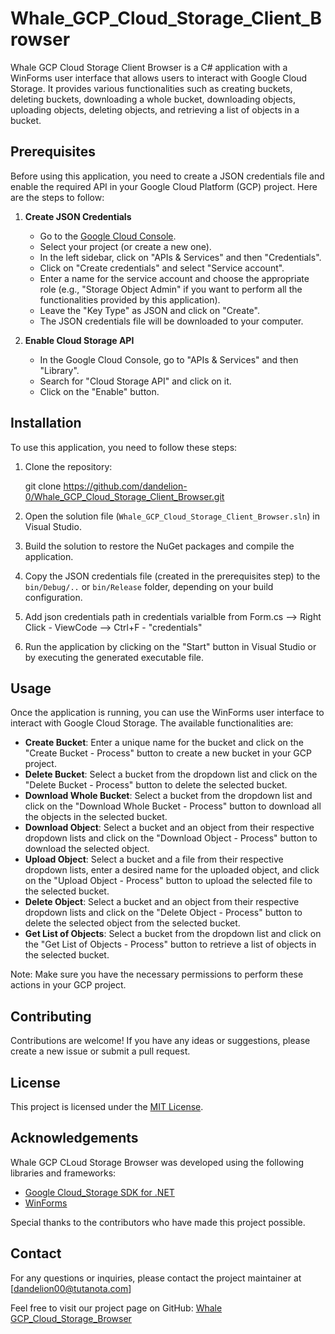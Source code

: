 # Whale_GCP_Cloud_Storage_Client_Browser

Whale GCP Cloud Storage Client Browser is a C# application with a WinForms user interface that allows users to interact with Google Cloud Storage. It provides various functionalities such as creating buckets, deleting buckets, downloading a whole bucket, downloading objects, uploading objects, deleting objects, and retrieving a list of objects in a bucket.

## Prerequisites

Before using this application, you need to create a JSON credentials file and enable the required API in your Google Cloud Platform (GCP) project. Here are the steps to follow:

1. **Create JSON Credentials**
   - Go to the [Google Cloud Console](https://console.cloud.google.com/).
   - Select your project (or create a new one).
   - In the left sidebar, click on "APIs & Services" and then "Credentials".
   - Click on "Create credentials" and select "Service account".
   - Enter a name for the service account and choose the appropriate role (e.g., "Storage Object Admin" if you want to perform all the functionalities provided by this application).
   - Leave the "Key Type" as JSON and click on "Create".
   - The JSON credentials file will be downloaded to your computer.

2. **Enable Cloud Storage API**
   - In the Google Cloud Console, go to "APIs & Services" and then "Library".
   - Search for "Cloud Storage API" and click on it.
   - Click on the "Enable" button.

## Installation

To use this application, you need to follow these steps:

1. Clone the repository:
   

   git clone https://github.com/dandelion-0/Whale_GCP_Cloud_Storage_Client_Browser.git
   


2. Open the solution file (`Whale_GCP_Cloud_Storage_Client_Browser.sln`) in Visual Studio.

3. Build the solution to restore the NuGet packages and compile the application.

4. Copy the JSON credentials file (created in the prerequisites step) to the `bin/Debug/..` or `bin/Release` folder, depending on your build configuration.

5. Add json credentials path in credentials varialble from Form.cs --> Right Click - ViewCode --> Ctrl+F - "credentials"

6. Run the application by clicking on the "Start" button in Visual Studio or by executing the generated executable file.

## Usage

Once the application is running, you can use the WinForms user interface to interact with Google Cloud Storage. The available functionalities are:

- **Create Bucket**: Enter a unique name for the bucket and click on the "Create Bucket - Process" button to create a new bucket in your GCP project.
- **Delete Bucket**: Select a bucket from the dropdown list and click on the "Delete Bucket - Process" button to delete the selected bucket.
- **Download Whole Bucket**: Select a bucket from the dropdown list and click on the "Download Whole Bucket - Process" button to download all the objects in the selected bucket.
- **Download Object**: Select a bucket and an object from their respective dropdown lists and click on the "Download Object - Process" button to download the selected object.
- **Upload Object**: Select a bucket and a file from their respective dropdown lists, enter a desired name for the uploaded object, and click on the "Upload Object - Process" button to upload the selected file to the selected bucket.
- **Delete Object**: Select a bucket and an object from their respective dropdown lists and click on the "Delete Object - Process" button to delete the selected object from the selected bucket.
- **Get List of Objects**: Select a bucket from the dropdown list and click on the "Get List of Objects - Process" button to retrieve a list of objects in the selected bucket.

Note: Make sure you have the necessary permissions to perform these actions in your GCP project.

## Contributing

Contributions are welcome! If you have any ideas or suggestions, please create a new issue or submit a pull request.

## License

This project is licensed under the [MIT License](LICENSE).

## Acknowledgements

Whale GCP CLoud Storage Browser was developed using the following libraries and frameworks:

- [Google Cloud_Storage SDK for .NET]([https://aws.amazon.com/sdk-for-net/](https://cloud.google.com/dotnet/docs/reference/Google.Cloud.Storage.V1/latest))
- [WinForms](https://learn.microsoft.com/en-us/dotnet/desktop/winforms/?view=netdesktop-7.0&viewFallbackFrom=net-desktop-5.0)

Special thanks to the contributors who have made this project possible.

## Contact

For any questions or inquiries, please contact the project maintainer at [dandelion00@tutanota.com]

Feel free to visit our project page on GitHub: [Whale GCP_Cloud_Storage_Browser](https://github.com/dandelion-0/Whale_GCP_Cloud_Storage_Client_Browser)
